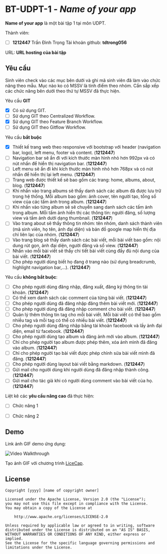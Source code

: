 # BT-UDPT-1 - *Name of your app*

**Name of your app** là một bài tập 1 tại môn UDPT.

Thành viên:
* [ ] **1212447** Trần Đình Trọng 
	Tài khoản github: **tdtrong056**

URL: **URL hosting của bài tập**

## Yêu cầu

Sinh viên check vào các mục bên dưới và ghi mã sinh viên đã làm vào chức năng theo mẫu. Mục nào ko có MSSV là tính điểm theo nhóm. Cần sắp xếp các chức năng bên dưới theo thứ tự MSSV đã thực hiện.

Yêu cầu **GIT**
* [x] Có sử dụng GIT.
* [ ] Sử dụng GIT theo Centralized Workflow.
* [x] Sử dụng GIT theo Feature Branch Workflow.
* [ ] Sử dụng GIT theo Gitflow Workflow.

Yêu cầu **bắt buộc**
* [x] Thiết kế trang web theo responsive với bootstrap với header (navigation bar, logo), left menu, footer và content. (**1212447**)
* [ ] Navigation bar sẽ ẩn đi với kích thước màn hình nhỏ hơn 992px và có nút nhấn để hiển thị navigation bar. (**1212447**)
* [ ] Left menu sẽ ẩn đi khi kích thước màn hình nhỏ hơn 768px và có nút nhấn để hiển thị lại left menu. (**1212447**)
* [ ] Trang web được thiết kế sẽ bao gồm các trang: home, albums, about, blog. (**1212447**)
* [ ] Khi nhấn vào trang albums sẽ thấy danh sách các album đã được lưu trữ trong hệ thống. Mỗi album bao gồm: ảnh cover, tên người tạo, tổng số view của các tấm ảnh trong album. (**1212447**)
* [ ] Khi nhấn vào từng album sẽ sẽ chuyển sang danh sách các tấm ảnh trong album. Mỗi tấm ảnh hiển thị các thông tin: người đăng, số lượng view và tấm ảnh dưới dạng thumbnail. (**1212447**)
* [ ] Vào trang about sẽ thấy thông tin nhóm: tên nhóm, danh sách thành viên (mã sinh viên, họ tên, ảnh đại diện) và bản đồ google map hiển thị địa chỉ liên lạc của nhóm. (**1212447**)
* [ ] Vào trang blog sẽ thấy danh sách các bài viết, mỗi bài viết bao gồm: nội dung rút gọn, ảnh đại diện, người đăng và số view. (**1212447**)
* [ ] Nhấn vào mỗi bài viết sẽ thấy chi tiết bài viết cùng đầy đủ nội dung của bài viết. (**1212447**)
* [ ] Cho phép người dùng biết họ đang ở trang nào (sử dụng breadcrumb, highlight navigation bar,...). (**1212447**)

Yêu cầu **không bắt buộc**:
* [ ] Cho phép người dùng đăng nhập, đăng xuất, đăng ký thông tin tài khoản. (**1212447**)
* [ ] Có thể xem danh sách các comment của từng bài viết.  (**1212447**)
* [ ] Cho phép người dùng đã đăng nhập đăng thêm bài viết mới. (**1212447**)
* [ ] Cho phép người dùng đã đăng nhập comment cho bài viết. (**1212447**)
* [ ] Quản lý thêm thông tin tag cho mỗi bài viết. Mỗi bài viết có thể bao gồm nhiều tag và mỗi tag có thể có nhiều bài viết. (**1212447**)
* [ ] Cho phép người dùng đăng nhập bằng tài khoản facebook và lấy ảnh đại diện, email từ facebook. (**1212447**)
* [ ] Cho phép người dùng tạo album và đăng ảnh mới vào album. (**1212447**)
* [ ] Chỉ cho phép người tạo album được phép thêm, xóa ảnh mình đã đăng vào album. (**1212447**)
* [ ] Chỉ cho phép người tạo bài viết được phép chỉnh sửa bài viết mình đã đăng. (**1212447**)
* [ ] Cho phép người dùng layout bài viết bằng markdown. (**1212447**)
* [ ] Gửi mail cho người dùng khi người dùng đã đăng nhập thành công. (**1212447**)
* [ ] Gửi mail cho tác giả khi có người dùng comment vào bài viết của họ. (**1212447**)

Liệt kê các **yêu cầu nâng cao** đã thực hiện:
* [ ] Chức năng 1
* [ ] Chức năng 2


## Demo

Link ảnh GIF demo ứng dụng:

![Video Walkthrough](demo.gif)

Tạo ảnh GIF với chương trình [LiceCap](http://www.cockos.com/licecap/).


## License

    Copyright [yyyy] [name of copyright owner]

    Licensed under the Apache License, Version 2.0 (the "License");
    you may not use this file except in compliance with the License.
    You may obtain a copy of the License at

        http://www.apache.org/licenses/LICENSE-2.0

    Unless required by applicable law or agreed to in writing, software
    distributed under the License is distributed on an "AS IS" BASIS,
    WITHOUT WARRANTIES OR CONDITIONS OF ANY KIND, either express or implied.
    See the License for the specific language governing permissions and
    limitations under the License.
